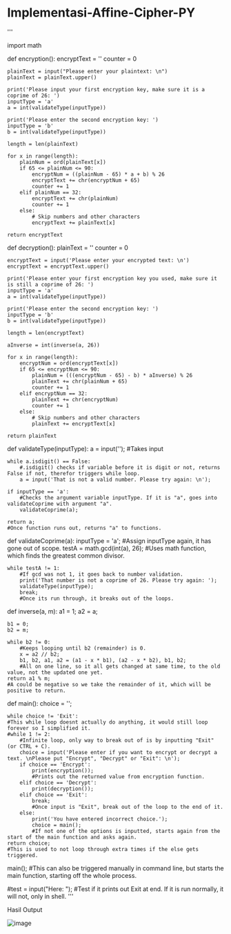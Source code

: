 # Implementasi-Affine-Cipher-PY

''' 

import math

def encryption():
    encryptText = ''
    counter = 0

    plainText = input("Please enter your plaintext: \n")
    plainText = plainText.upper()

    print('Please input your first encryption key, make sure it is a coprime of 26: ')
    inputType = 'a'
    a = int(validateType(inputType))

    print('Please enter the second encryption key: ')
    inputType = 'b'
    b = int(validateType(inputType))

    length = len(plainText)

    for x in range(length):
        plainNum = ord(plainText[x])
        if 65 <= plainNum <= 90:
            encryptNum = ((plainNum - 65) * a + b) % 26
            encryptText += chr(encryptNum + 65)
            counter += 1
        elif plainNum == 32:
            encryptText += chr(plainNum)
            counter += 1
        else:
            # Skip numbers and other characters
            encryptText += plainText[x]

    return encryptText

def decryption():
    plainText = ''
    counter = 0

    encryptText = input('Please enter your encrypted text: \n')
    encryptText = encryptText.upper()

    print('Please enter your first encryption key you used, make sure it is still a coprime of 26: ')
    inputType = 'a'
    a = int(validateType(inputType))

    print('Please enter the second encryption key: ')
    inputType = 'b'
    b = int(validateType(inputType))

    length = len(encryptText)

    aInverse = int(inverse(a, 26))

    for x in range(length):
        encryptNum = ord(encryptText[x])
        if 65 <= encryptNum <= 90:
            plainNum = (((encryptNum - 65) - b) * aInverse) % 26
            plainText += chr(plainNum + 65)
            counter += 1
        elif encryptNum == 32:
            plainText += chr(encryptNum)
            counter += 1
        else:
            # Skip numbers and other characters
            plainText += encryptText[x]

    return plainText



def validateType(inputType):
    a = input('');
    #Takes input
    
    while a.isdigit() == False:
        #.isdigit() checks if variable before it is digit or not, returns False if not, therefor triggers while loop.
        a = input('That is not a valid number. Please try again: \n');
    
    if inputType == 'a':
        #Checks the argument variable inputType. If it is "a", goes into validateCoprime with argument "a".
        validateCoprime(a);
        
    return a;
    #Once function runs out, returns "a" to functions.


def validateCoprime(a):
    inputType = 'a';
    #Assign inputType again, it has gone out of scope.
    testA = math.gcd(int(a), 26);
    #Uses math function, which finds the greatest common divisor. 
    
    while testA != 1:
        #If gcd was not 1, it goes back to number validation.
        print('That number is not a coprime of 26. Please try again: ');
        validateType(inputType);
        break;
        #Once its run through, it breaks out of the loops.

def inverse(a, m):
    a1 = 1;
    a2 = a;

    b1 = 0;
    b2 = m;

    while b2 != 0:
        #Keeps looping until b2 (remainder) is 0.
        x = a2 // b2;
        b1, b2, a1, a2 = (a1 - x * b1), (a2 - x * b2), b1, b2;
        #All on one line, so it all gets changed at same time, to the old value, not the updated one yet.
    return a1 % m;
    #A could be negative so we take the remainder of it, which will be positive to return.

def main():
    choice = '';
    
    while choice != 'Exit':
    #This while loop doesnt actually do anything, it would still loop forever so I simplified it.
    #while 1 != 2:
        #Infinite loop, only way to break out of is by inputting "Exit" (or CTRL + C).
        choice = input('Please enter if you want to encrypt or decrypt a text. \nPlease put "Encrypt", "Decrypt" or "Exit": \n');
        if choice == 'Encrypt':
            print(encryption());
            #Prints out the returned value from encryption function.
        elif choice == 'Decrypt':
            print(decryption());
        elif choice == 'Exit':
            break;
            #Once input is "Exit", break out of the loop to the end of it.
        else:
            print('You have entered incorrect choice.');
            choice = main();
            #If not one of the options is inputted, starts again from the start of the main function and asks again.
    return choice;
    #This is used to not loop through extra times if the else gets triggered.

main();
#This can also be triggered manually in command line, but starts the main function, starting off the whole process.


#test = input("Here: ");
#Test if it prints out Exit at end. If it is run normally, it will not, only in shell.
'''

Hasil Output

![image](https://github.com/ravansaa/Implementasi-Affine-Cipher-PY/assets/92682154/1460f7de-aad4-452c-92cb-c94928614118)
